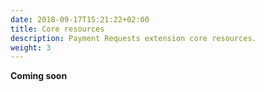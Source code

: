 ```yaml
---
date: 2018-09-17T15:21:22+02:00
title: Core resources
description: Payment Requests extension core resources.
weight: 3
---
```


**Coming soon**
